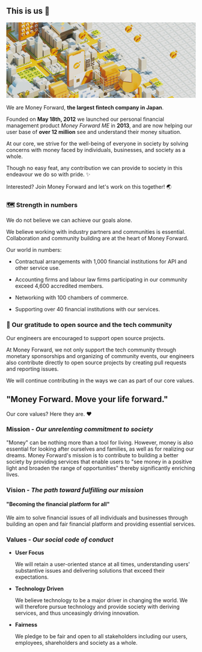 ## This is us 🎉
![Money Forward, Inc. Banner](/images/moneyforward_banner.jpg)

We are Money Forward, **the largest fintech company in Japan**.

Founded on **May 18th, 2012** we launched our personal financial management product _Money Forward ME_ in **2013**, and are now helping our user base of **over 12 million** see and understand their money situation.

At our core, we strive for the well-being of everyone in society by solving concerns with money faced by individuals, businesses, and society as a whole.

Though no easy feat, any contribution we can provide to society in this endeavour we do so with pride. ✨

Interested?  Join Money Forward and let's work on this together! 🌏


### 🗺️ Strength in numbers

We do not believe we can achieve our goals alone.

We believe working with industry partners and communities is essential.  Collaboration and community building are at the heart of Money Forward.

Our world in numbers:

* Contractual arrangements with 1,000 financial institutions for API and other service use.

* Accounting firms and labour law firms participating in our community exceed 4,600 accredited members.

* Networking with 100 chambers of commerce.

* Supporting over 40 financial institutions with our services.


### 💾 Our gratitude to open source and the tech community

Our engineers are encouraged to support open source projects.

At Money Forward, we not only support the tech community through monetary sponsorships and organizing of community events, our engineers also contribute directly to open source projects by creating pull requests and reporting issues.

We will continue contributing in the ways we can as part of our core values.


## "Money Forward. Move your life forward."

Our core values?  Here they are. ❤️

### Mission - _Our unrelenting commitment to society_

"Money" can be nothing more than a tool for living.  However, money is also essential for looking after ourselves and families, as well as for realizing our dreams.  Money Forward's mission is to contribute to building a better society by providing services that enable users to "see money in a positive light and broaden the range of opportunities" thereby significantly enriching lives.

### Vision - _The path toward fulfilling our mission_

#### "Becoming the financial platform for all"

We aim to solve financial issues of all individuals and businesses through building an open and fair financial platform and providing essential services.

### Values - _Our social code of conduct_

* **User Focus**

    We will retain a user-oriented stance at all times, understanding users' substantive issues and delivering solutions that exceed their expectations.

* **Technology Driven**

    We believe technology to be a major driver in changing the world. We will therefore pursue technology and provide society with deriving services, and thus unceasingly driving innovation.

* **Fairness**

    We pledge to be fair and open to all stakeholders including our users, employees, shareholders and society as a whole.
